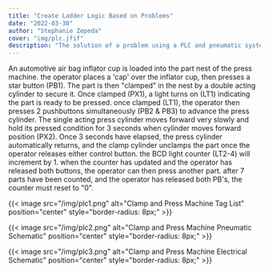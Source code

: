 ```yaml
---
title: "Create Ladder Logic Based on Problems"
date: "2022-03-30"
author: "Stephanie Zepeda"
cover: "img/plc.jfif"
description: "The solution of a problem using a PLC and pneumatic systems."
---
```


An automotive air bag inflator cup is loaded into the part nest of the press machine. the operator places a 'cap' over the inflator cup, then presses a star button (PB1). The part is then "clamped" in the nest by a double acting cylinder to secure it. Once clamped (PX1), a light turns on (LT1) indicating the part is ready to be pressed. once clamped (LT1), the operator then presses 2 pushbuttons simultaneously (PB2 & PB3) to advance the press cylinder. The single acting press cylinder moves forward very slowly and hold its pressed condition for 3 seconds when cylinder moves forward position (PX2). Once 3 seconds have elapsed, the press cylinder automatically returns, and the clamp cylinder unclamps the part once the operator releases either control button. the BCD light counter (LT2-4) will increment by 1. when the counter has updated and the operator has released both buttons, the operator can then press another part. after 7 parts have been counted, and the operator has released both PB's, the counter must reset to "0".

{{< image src="/img/plc1.png" alt="Clamp and Press Machine Tag List" position="center" style="border-radius: 8px;" >}}

{{< image src="/img/plc2.png" alt="Clamp and Press Machine Pneumatic Schematic" position="center" style="border-radius: 8px;" >}}

{{< image src="/img/plc3.png" alt="Clamp and Press Machine Electrical Schematic" position="center" style="border-radius: 8px;" >}}

